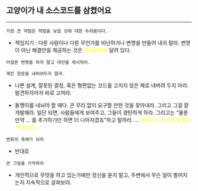 ## 고양이가 내 소스코드를 삼켰어요
--- 

```
가장 큰 약점은 약점을 보일 것에 대한 두려움이다.
```

- 책임지기 : 다른 사람이나 다른 무언가를 비난하거나 변명을 만들어 내지 말라. 변명이 아닌 해결안을 제공하는 것은 <span style="color:yellow;">여러분에게</span> 달려 있다.

```
어설픈 변명을 하지 말고 대안을 제시하라.
```
```
깨진 창문을 내버려두지 말라.
```
- 나쁜 설계, 잘못된 결정, 혹은 형편없는 코드를 고치지 않은 채로 내버려 두지 마라. 발견하자마자 바로 고쳐라. 

- 돌멩이를 내놔야 할 때다. 큰 무리 없이 요구할 만한 것을 찾아내라. 그리고 그걸 잘 개발해라. 일단 되면, 사람들에게 보여주고, 그들이 경탄하게 하라. 그리고는 "물론 만약 ... 를 추가하기만 하면 더 나아지겠죠"하고 말하라. ... <span style="color:yellow;">계속되는 성공에 합류하기란 쉽다.</span>

```
변화의 촉매가 되라
```
- 반대로
```
큰 그림을 기억하라
```
- 개인적으로 무엇을 하고 있는가에만 정신을 쏟지 말고, 주변에서 무슨 일이 벌어지는지 지속적으로 살펴보라.